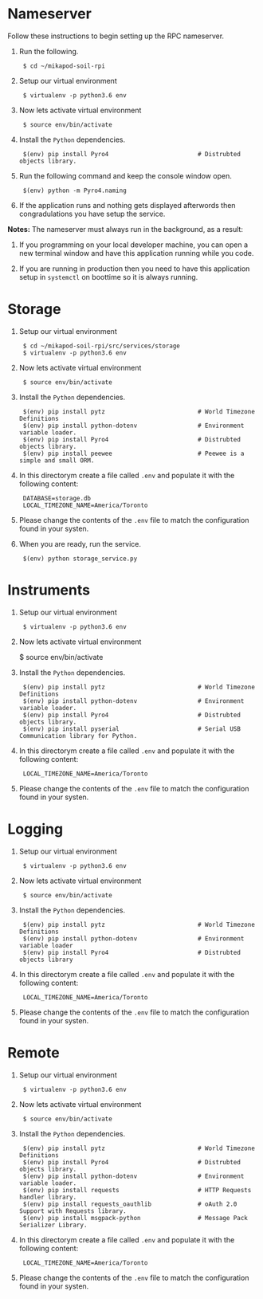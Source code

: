 # Nameserver
Follow these instructions to begin setting up the RPC nameserver.

1. Run the following.

        $ cd ~/mikapod-soil-rpi

2. Setup our virtual environment

        $ virtualenv -p python3.6 env

3. Now lets activate virtual environment

        $ source env/bin/activate

4. Install the ``Python`` dependencies.

        $(env) pip install Pyro4                         # Distrubted objects library.

5. Run the following command and keep the console window open.

        $(env) python -m Pyro4.naming

6. If the application runs and nothing gets displayed afterwords then congradulations you have setup the service.

**Notes:**
The nameserver must always run in the background, as a result:

1. If you programming on your local developer machine, you can open a new terminal window and have this application running while you code.

2. If you are running in production then you need to have this application setup in ``systemctl`` on boottime so it is always running.

# Storage
1. Setup our virtual environment

        $ cd ~/mikapod-soil-rpi/src/services/storage
        $ virtualenv -p python3.6 env

2. Now lets activate virtual environment

        $ source env/bin/activate

3. Install the ``Python`` dependencies.

        $(env) pip install pytz                          # World Timezone Definitions
        $(env) pip install python-dotenv                 # Environment variable loader.
        $(env) pip install Pyro4                         # Distrubted objects library.
        $(env) pip install peewee                        # Peewee is a simple and small ORM.

4. In this directorym create a file called ``.env`` and populate it with the following content:

        DATABASE=storage.db
        LOCAL_TIMEZONE_NAME=America/Toronto

5. Please change the contents of the ``.env`` file to match the configuration found in your systen.

6. When you are ready, run the service.

        $(env) python storage_service.py

# Instruments

1. Setup our virtual environment

        $ virtualenv -p python3.6 env

2. Now lets activate virtual environment

    $ source env/bin/activate

3. Install the ``Python`` dependencies.

        $(env) pip install pytz                          # World Timezone Definitions
        $(env) pip install python-dotenv                 # Environment variable loader.
        $(env) pip install Pyro4                         # Distrubted objects library.
        $(env) pip install pyserial                      # Serial USB Communication library for Python.

4. In this directorym create a file called ``.env`` and populate it with the following content:

        LOCAL_TIMEZONE_NAME=America/Toronto

5. Please change the contents of the ``.env`` file to match the configuration found in your systen.

# Logging
1. Setup our virtual environment

        $ virtualenv -p python3.6 env

2. Now lets activate virtual environment

        $ source env/bin/activate

3. Install the ``Python`` dependencies.

        $(env) pip install pytz                          # World Timezone Definitions
        $(env) pip install python-dotenv                 # Environment variable loader
        $(env) pip install Pyro4                         # Distrubted objects library

4. In this directorym create a file called ``.env`` and populate it with the following content:

        LOCAL_TIMEZONE_NAME=America/Toronto

5. Please change the contents of the ``.env`` file to match the configuration found in your systen.

# Remote

1. Setup our virtual environment

        $ virtualenv -p python3.6 env

2. Now lets activate virtual environment

        $ source env/bin/activate

3. Install the ``Python`` dependencies.

        $(env) pip install pytz                          # World Timezone Definitions
        $(env) pip install Pyro4                         # Distrubted objects library.
        $(env) pip install python-dotenv                 # Environment variable loader.
        $(env) pip install requests                      # HTTP Requests handler library.
        $(env) pip install requests_oauthlib             # oAuth 2.0 Support with Requests library.
        $(env) pip install msgpack-python                # Message Pack Serializer Library.

4. In this directorym create a file called ``.env`` and populate it with the following content:

        LOCAL_TIMEZONE_NAME=America/Toronto

5. Please change the contents of the ``.env`` file to match the configuration found in your systen.
